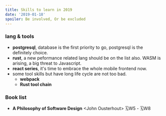 ```yaml
---
title: Skills to learn in 2019
date: '2019-01-18'
spoiler: Be involved, Or be excluded
---
```


### lang & tools
+ **postgresql**, database is the first priority to go, postgresql is the definitely choice.
+ **rust**, a new peformance related lang should be on the list also. WASM is arising, a big threat to Javascript.
+ **react series**, it's time to embrace the whole mobile frontend now.
+ some tool skills but have long life cycle are not too bad.
    - **webpack**
    - **Rust tool chain**

### Book list
+ **A Philosophy of Software Design** \<John Ousterhout> 🗓W5 - 🗓W8

